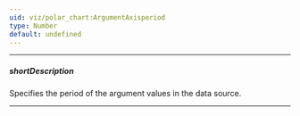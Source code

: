 ```yaml
---
uid: viz/polar_chart:ArgumentAxisperiod
type: Number
default: undefined
---
```

---
##### shortDescription
Specifies the period of the argument values in the data source.

---
